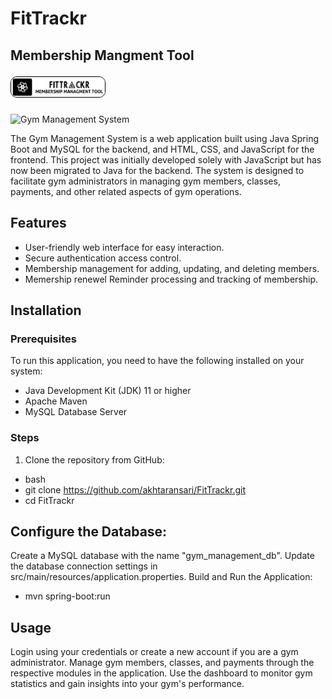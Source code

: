 # FitTrackr
## Membership Mangment Tool <p> <img src="logo.png" alt="Project Diagram" width="150" style="border: 1px solid black; border-radius: 10px;"> </p>

![Gym Management System](https://link-to-your-image.com)

The Gym Management System is a web application built using Java Spring Boot and MySQL for the backend, and HTML, CSS, and JavaScript for the frontend. This project was initially developed solely with JavaScript but has now been migrated to Java for the backend. The system is designed to facilitate gym administrators in managing gym members, classes, payments, and other related aspects of gym operations.

## Features

- User-friendly web interface for easy interaction.
- Secure authentication access control.
- Membership management for adding, updating, and deleting members.
- Memership renewel Reminder processing and tracking of membership.

## Installation

### Prerequisites

To run this application, you need to have the following installed on your system:

- Java Development Kit (JDK) 11 or higher
- Apache Maven
- MySQL Database Server

### Steps

1. Clone the repository from GitHub:

- bash
- git clone https://github.com/akhtaransari/FitTrackr.git
- cd FitTrackr

## Configure the Database:
  Create a MySQL database with the name "gym_management_db".
  Update the database connection settings in src/main/resources/application.properties.
  Build and Run the Application:
- mvn spring-boot:run

##  Usage

  Login using your credentials or create a new account if you are a gym administrator.
  Manage gym members, classes, and payments through the respective modules in the application.
  Use the dashboard to monitor gym statistics and gain insights into your gym's performance.
